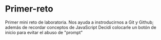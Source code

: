 # Primer-reto
Primer mini reto de laboratoria. Nos ayuda a instroducirnos a Git y Github; además de recordar conceptos de JavaScript
Decidí colocarle un botón de inicio para evitar el abuso de "prompt"
